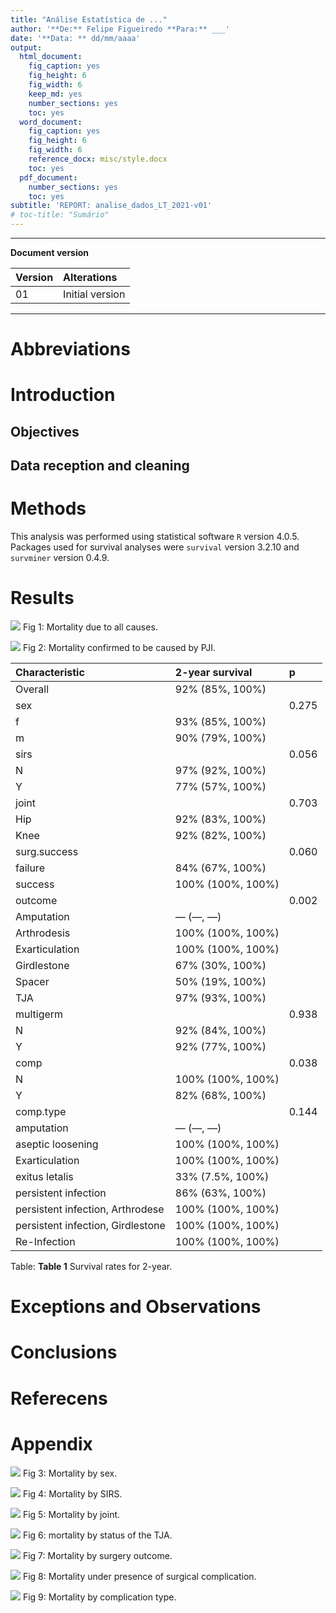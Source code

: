 ```yaml
---
title: "Análise Estatística de ..."
author: '**De:** Felipe Figueiredo **Para:** ___'
date: '**Data: ** dd/mm/aaaa'
output:
  html_document:
    fig_caption: yes
    fig_height: 6
    fig_width: 6
    keep_md: yes
    number_sections: yes
    toc: yes
  word_document:
    fig_caption: yes
    fig_height: 6
    fig_width: 6
    reference_docx: misc/style.docx
    toc: yes
  pdf_document:
    number_sections: yes
    toc: yes
subtitle: 'REPORT: analise_dados_LT_2021-v01'
# toc-title: "Sumário"
---
```




---

**Document version**


|Version |Alterations     |
|:-------|:---------------|
|01      |Initial version |

---

<!-- # Signatures -->

<!-- ```{r, echo=FALSE} -->
<!-- sig.field <- "__________________________" -->
<!-- date.field <- "_____________" -->
<!-- Stat <- c("Elaborador", "Nome", "Função", sig.field, date.field) -->
<!-- Reviewer <- c("Revisado por", "", "", sig.field, date.field) -->
<!-- Approver <- c("Verificado por", "", "", sig.field, date.field) -->
<!-- Final.Approver <- c("Aprovação final", "", "", sig.field, date.field) -->

<!-- sigs <- rbind( -->
<!--   Stat -->
<!--   , Reviewer -->
<!--   , Approver -->
<!--   , Final.Approver -->
<!--   ) -->
<!-- rownames(sigs) <- NULL -->
<!-- colnames(sigs) <- c("Papel", "Nome", "Função", "Assinatura", "Data") -->

<!-- # pander(sigs, split.cells = c(9, 14, 14, 16, 8), split.table = Inf) -->
<!-- kable(sigs) -->
<!-- ``` -->

# Abbreviations

# Introduction

## Objectives

## Data reception and cleaning

# Methods



This analysis was performed using statistical software `R` version 4.0.5.
Packages used for survival analyses were `survival` version 3.2.10 and `survminer` version 0.4.9.

# Results


![](../figures/competing-risks.png)
Fig 1: Mortality due to all causes.

![](../figures/overall.png)
Fig 2: Mortality confirmed to be caused by PJI.



|Characteristic                    |2-year survival   |p     |
|:---------------------------------|:-----------------|:-----|
|Overall                           |92% (85%, 100%)   |      |
|sex                               |                  |0.275 |
|f                                 |93% (85%, 100%)   |      |
|m                                 |90% (79%, 100%)   |      |
|sirs                              |                  |0.056 |
|N                                 |97% (92%, 100%)   |      |
|Y                                 |77% (57%, 100%)   |      |
|joint                             |                  |0.703 |
|Hip                               |92% (83%, 100%)   |      |
|Knee                              |92% (82%, 100%)   |      |
|surg.success                      |                  |0.060 |
|failure                           |84% (67%, 100%)   |      |
|success                           |100% (100%, 100%) |      |
|outcome                           |                  |0.002 |
|Amputation                        |— (—, —)          |      |
|Arthrodesis                       |100% (100%, 100%) |      |
|Exarticulation                    |100% (100%, 100%) |      |
|Girdlestone                       |67% (30%, 100%)   |      |
|Spacer                            |50% (19%, 100%)   |      |
|TJA                               |97% (93%, 100%)   |      |
|multigerm                         |                  |0.938 |
|N                                 |92% (84%, 100%)   |      |
|Y                                 |92% (77%, 100%)   |      |
|comp                              |                  |0.038 |
|N                                 |100% (100%, 100%) |      |
|Y                                 |82% (68%, 100%)   |      |
|comp.type                         |                  |0.144 |
|amputation                        |— (—, —)          |      |
|aseptic loosening                 |100% (100%, 100%) |      |
|Exarticulation                    |100% (100%, 100%) |      |
|exitus letalis                    |33% (7.5%, 100%)  |      |
|persistent infection              |86% (63%, 100%)   |      |
|persistent infection, Arthrodese  |100% (100%, 100%) |      |
|persistent infection, Girdlestone |100% (100%, 100%) |      |
|Re-Infection                      |100% (100%, 100%) |      |

Table: **Table 1** Survival rates for 2-year.

# Exceptions and Observations

# Conclusions


# Referecens

# Appendix

<!-- ```{r fig3, fig.height=12, fig.width=8} -->
<!-- ggarrange(gg.sex$plot, gg.sirs$plot, gg.joint$plot, gg.stat.tja$plot, gg.outcome$plot, gg.comp$plot, labels = "AUTO", ncol = 2, nrow = 3) -->
<!-- ``` -->

![](../figures/sex.png)
Fig 3: Mortality by sex.

![](../figures/sirs.png)
Fig 4: Mortality by SIRS.

![](../figures/joint.png)
Fig 5: Mortality by joint.

![](../figures/status.png)
Fig 6: mortality by status of the TJA.

![](../figures/result.png)
Fig 7: Mortality by surgery outcome.

![](../figures/complication.png)
Fig 8: Mortality under presence of surgical complication.

![](../figures/type.png)
Fig 9: Mortality by complication type.



<!-- Table: **Table 2** Optional version of Table 1, adding 1-year survival rates. -->
